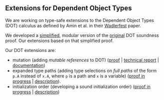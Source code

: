 Extensions for Dependent Object Types
-------------------------------------

We are working on type-safe extensions to the Dependent Object Types (DOT) calculus as defined by Amin et al. in their [Wadlerfest](http://infoscience.epfl.ch/record/215280/files/paper_1.pdf) paper.

We developed a [simplified](https://github.com/amaurremi/dot-calculus/blob/master/src/tight-proof), modular version of the [original](https://github.com/samuelgruetter/dot-calculus) DOT soundness proof.
Our extensions based on that simplified proof.

Our DOT extensions are:
- mutation (adding _mutable references_ to DOT)
  ([proof](https://github.com/amaurremi/dot-calculus/blob/master/src/mutation/tight/dot_top_bot_mut.v) | [technical report](https://arxiv.org/abs/1611.07610) | [documentation](https://github.com/amaurremi/dot-calculus/blob/master/src/mutation/README.md))
- expanded type paths (adding type selections on _full paths_ of the form `p.A` instead of `x.A`, where `p` is a path and `x` is a variable)
  ([proof in progress](https://github.com/amaurremi/dot-calculus/blob/master/src/paths/tight) | [description](https://github.com/amaurremi/dot-calculus/blob/master/src/paths/README.md)).
- initialization order (developing a sound initialization order)
  ([proof in progress](https://github.com/amaurremi/dot-calculus/blob/master/src/delayed-types) | [description](https://github.com/amaurremi/dot-calculus/blob/master/src/delayed-types/README.md))

